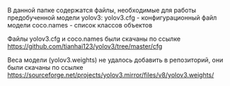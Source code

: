 В данной папке содержатся файлы, необходимые для работы предобученной модели yolov3:
yolov3.cfg - конфигурационный файл модели
coco.names - список классов объектов

Файлы yolov3.cfg и coco.names были скачаны по ссылке https://github.com/tianhai123/yolov3/tree/master/cfg

Веса модели (yolov3.weights) не удалось добавить в репозиторий, они были скачаны по ссылке https://sourceforge.net/projects/yolov3.mirror/files/v8/yolov3.weights/
